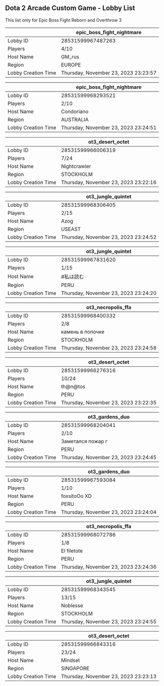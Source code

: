 ## Dota 2 Arcade Custom Game - Lobby List

This list only for Epic Boss Fight Reborn and Overthrow 3

|  | epic_boss_fight_nightmare |
| ------ | ------ |
| Lobby ID | 28531599967487263 |
| Players | 4/10 |
| Host Name | GM_rus |
| Region | EUROPE |
| Lobby Creation Time | Thursday, November 23, 2023 23:23:57 |


|  | epic_boss_fight_nightmare |
| ------ | ------ |
| Lobby ID | 28531599968293521 |
| Players | 2/10 |
| Host Name | Condoriano |
| Region | AUSTRALIA |
| Lobby Creation Time | Thursday, November 23, 2023 23:24:51 |


|  | ot3_desert_octet |
| ------ | ------ |
| Lobby ID | 28531599966006319 |
| Players | 7/24 |
| Host Name | Nightcrawler |
| Region | STOCKHOLM |
| Lobby Creation Time | Thursday, November 23, 2023 23:22:16 |


|  | ot3_jungle_quintet |
| ------ | ------ |
| Lobby ID | 28531599968306405 |
| Players | 2/15 |
| Host Name | Azog |
| Region | USEAST |
| Lobby Creation Time | Thursday, November 23, 2023 23:24:52 |


|  | ot3_jungle_quintet |
| ------ | ------ |
| Lobby ID | 28531599967831620 |
| Players | 1/15 |
| Host Name | #私は読む |
| Region | PERU |
| Lobby Creation Time | Thursday, November 23, 2023 23:24:20 |


|  | ot3_necropolis_ffa |
| ------ | ------ |
| Lobby ID | 28531599968400332 |
| Players | 2/8 |
| Host Name | камень в попочке |
| Region | STOCKHOLM |
| Lobby Creation Time | Thursday, November 23, 2023 23:24:58 |


|  | ot3_desert_octet |
| ------ | ------ |
| Lobby ID | 28531599966276316 |
| Players | 10/24 |
| Host Name | th@n@tos |
| Region | PERU |
| Lobby Creation Time | Thursday, November 23, 2023 23:22:35 |


|  | ot3_gardens_duo |
| ------ | ------ |
| Lobby ID | 28531599968204041 |
| Players | 2/10 |
| Host Name | Заметался пожар г |
| Region | PERU |
| Lobby Creation Time | Thursday, November 23, 2023 23:24:45 |


|  | ot3_gardens_duo |
| ------ | ------ |
| Lobby ID | 28531599967593084 |
| Players | 1/10 |
| Host Name | foxsitoOo XD |
| Region | PERU |
| Lobby Creation Time | Thursday, November 23, 2023 23:24:04 |


|  | ot3_necropolis_ffa |
| ------ | ------ |
| Lobby ID | 28531599968072786 |
| Players | 1/8 |
| Host Name | El filetote |
| Region | PERU |
| Lobby Creation Time | Thursday, November 23, 2023 23:24:36 |


|  | ot3_jungle_quintet |
| ------ | ------ |
| Lobby ID | 28531599968343545 |
| Players | 13/15 |
| Host Name | Noblesse |
| Region | STOCKHOLM |
| Lobby Creation Time | Thursday, November 23, 2023 23:24:55 |


|  | ot3_desert_octet |
| ------ | ------ |
| Lobby ID | 28531599966843316 |
| Players | 23/24 |
| Host Name | Mindset |
| Region | SINGAPORE |
| Lobby Creation Time | Thursday, November 23, 2023 23:23:13 |


